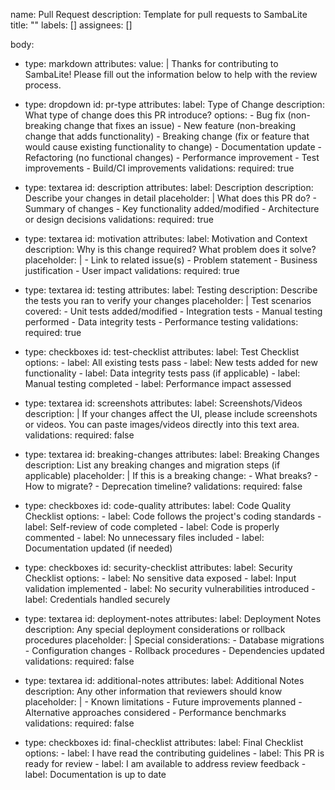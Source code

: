 name: Pull Request
description: Template for pull requests to SambaLite
title: ""
labels: []
assignees: []

body:
  - type: markdown
    attributes:
      value: |
        Thanks for contributing to SambaLite! Please fill out the information below to help with the review process.

  - type: dropdown
    id: pr-type
    attributes:
      label: Type of Change
      description: What type of change does this PR introduce?
      options:
        - Bug fix (non-breaking change that fixes an issue)
        - New feature (non-breaking change that adds functionality)
        - Breaking change (fix or feature that would cause existing functionality to change)
        - Documentation update
        - Refactoring (no functional changes)
        - Performance improvement
        - Test improvements
        - Build/CI improvements
    validations:
      required: true

  - type: textarea
    id: description
    attributes:
      label: Description
      description: Describe your changes in detail
      placeholder: |
        What does this PR do?
        - Summary of changes
        - Key functionality added/modified
        - Architecture or design decisions
    validations:
      required: true

  - type: textarea
    id: motivation
    attributes:
      label: Motivation and Context
      description: Why is this change required? What problem does it solve?
      placeholder: |
        - Link to related issue(s)
        - Problem statement
        - Business justification
        - User impact
    validations:
      required: true

  - type: textarea
    id: testing
    attributes:
      label: Testing
      description: Describe the tests you ran to verify your changes
      placeholder: |
        Test scenarios covered:
        - Unit tests added/modified
        - Integration tests
        - Manual testing performed
        - Data integrity tests
        - Performance testing
    validations:
      required: true

  - type: checkboxes
    id: test-checklist
    attributes:
      label: Test Checklist
      options:
        - label: All existing tests pass
        - label: New tests added for new functionality
        - label: Data integrity tests pass (if applicable)
        - label: Manual testing completed
        - label: Performance impact assessed

  - type: textarea
    id: screenshots
    attributes:
      label: Screenshots/Videos
      description: |
        If your changes affect the UI, please include screenshots or videos.
        You can paste images/videos directly into this text area.
    validations:
      required: false

  - type: textarea
    id: breaking-changes
    attributes:
      label: Breaking Changes
      description: List any breaking changes and migration steps (if applicable)
      placeholder: |
        If this is a breaking change:
        - What breaks?
        - How to migrate?
        - Deprecation timeline?
    validations:
      required: false

  - type: checkboxes
    id: code-quality
    attributes:
      label: Code Quality Checklist
      options:
        - label: Code follows the project's coding standards
        - label: Self-review of code completed
        - label: Code is properly commented
        - label: No unnecessary files included
        - label: Documentation updated (if needed)

  - type: checkboxes
    id: security-checklist
    attributes:
      label: Security Checklist
      options:
        - label: No sensitive data exposed
        - label: Input validation implemented
        - label: No security vulnerabilities introduced
        - label: Credentials handled securely

  - type: textarea
    id: deployment-notes
    attributes:
      label: Deployment Notes
      description: Any special deployment considerations or rollback procedures
      placeholder: |
        Special considerations:
        - Database migrations
        - Configuration changes
        - Rollback procedures
        - Dependencies updated
    validations:
      required: false

  - type: textarea
    id: additional-notes
    attributes:
      label: Additional Notes
      description: Any other information that reviewers should know
      placeholder: |
        - Known limitations
        - Future improvements planned
        - Alternative approaches considered
        - Performance benchmarks
    validations:
      required: false

  - type: checkboxes
    id: final-checklist
    attributes:
      label: Final Checklist
      options:
        - label: I have read the contributing guidelines
        - label: This PR is ready for review
        - label: I am available to address review feedback
        - label: Documentation is up to date

